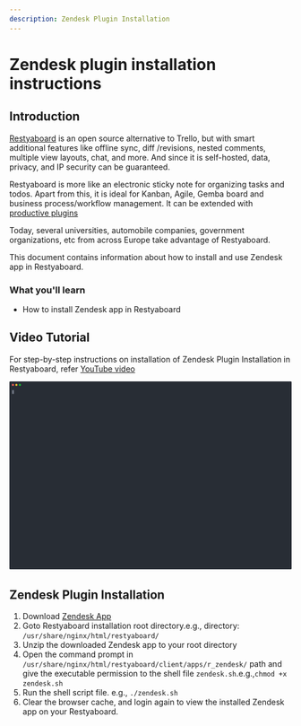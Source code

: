 ```yaml
---
description: Zendesk Plugin Installation
---
```


# Zendesk plugin installation instructions

## Introduction

[Restyaboard](https://restya.com/board) is an open source alternative to Trello, but with smart additional features like offline sync, diff /revisions, nested comments, multiple view layouts, chat, and more. And since it is self-hosted, data, privacy, and IP security can be guaranteed.

Restyaboard is more like an electronic sticky note for organizing tasks and todos. Apart from this, it is ideal for Kanban, Agile, Gemba board and business process/workflow management. It can be extended with [productive plugins](https://restya.com/board/apps "productive plugins")

Today, several universities, automobile companies, government organizations, etc from across Europe take advantage of Restyaboard.

This document contains information about how to install and use Zendesk app in Restyaboard.

### What you'll learn

*   How to install Zendesk app in Restyaboard

## Video Tutorial

For step-by-step instructions on installation of Zendesk Plugin Installation in Restyaboard, refer [YouTube video](https://www.youtube.com/watch?v=a8AARSJRLXA "Watch video on Zendesk Plugin Installation in Restyaboard")

[![Zendesk Plugin Installation in Restyaboard](zendesk-plugin-installation.svg)](https://www.youtube.com/watch?v=a8AARSJRLXA "Watch video on Zendesk Plugin Installation in Restyaboard")  

## Zendesk Plugin Installation

1.  Download [Zendesk App](https://restya.com/board/apps/r_zendesk "Zendesk App")
2.  Goto Restyaboard installation root directory.e.g., directory: `/usr/share/nginx/html/restyaboard/`
3.  Unzip the downloaded Zendesk app to your root directory
4.  Open the command prompt in `/usr/share/nginx/html/restyaboard/client/apps/r_zendesk/` path and give the executable permission to the shell file `zendesk.sh`.e.g.,`chmod +x zendesk.sh`
5.  Run the shell script file. e.g., `./zendesk.sh`
6.  Clear the browser cache, and login again to view the installed Zendesk app on your Restyaboard.